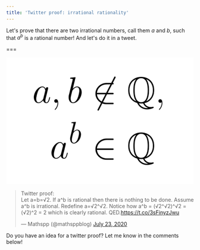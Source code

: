 ```yaml
---
title: 'Twitter proof: irrational rationality'
---
```


Let's prove that there are two irrational numbers, call them $a$ and $b$, such that $a^b$ is a rational number! And let's do it in a tweet.

===

<script async src="https://platform.twitter.com/widgets.js" charset="utf-8"></script>

![the variable a raised to the power of b](atotheb.webp)

<blockquote class="twitter-tweet"><p lang="en" dir="ltr">Twitter proof:<br>Let a=b=√2. If a^b is rational then there is nothing to be done. Assume a^b is irrational. Redefine a=√2^√2. Notice how a^b = (√2^√2)^√2 = (√2)^2 = 2 which is clearly rational. QED.<a href="https://t.co/3sFinyzJwu">https://t.co/3sFinyzJwu</a></p>&mdash; Mathspp (@mathsppblog) <a href="https://twitter.com/mathsppblog/status/1286089355732365313?ref_src=twsrc%5Etfw">July 23, 2020</a></blockquote>

Do you have an idea for a twitter proof? Let me know in the comments below!
